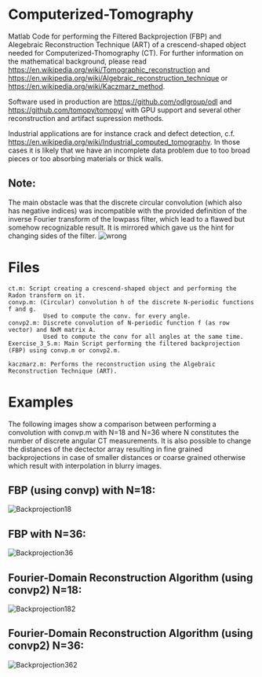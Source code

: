 # Computerized-Tomography
Matlab Code for performing the Filtered Backprojection (FBP) and Alegebraic Reconstruction Technique (ART) of a crescend-shaped object needed for Computerized-Thomography (CT).
For further information on the mathematical background, please read https://en.wikipedia.org/wiki/Tomographic_reconstruction and https://en.wikipedia.org/wiki/Algebraic_reconstruction_technique or https://en.wikipedia.org/wiki/Kaczmarz_method.

Software used in production are https://github.com/odlgroup/odl and https://github.com/tomopy/tomopy/ with GPU support and several other reconstruction and artifact supression methods.

Industrial applications are for instance crack and defect detection, c.f. https://en.wikipedia.org/wiki/Industrial_computed_tomography. In those cases it is likely that we have an incomplete data problem due to too broad pieces or too absorbing materials or thick walls.

## Note: 
The main obstacle was that the discrete circular convolution (which also has negative indices) was incompatible with the provided definition of the inverse Fourier transform of the lowpass filter, which lead to a flawed but somehow recognizable result. It is mirrored which gave us the hint for changing sides of the filter.
![wrong](https://github.com/Kogl1n/Computerized-Tomography/raw/master/wrong.png)

# Files
```
ct.m: Script creating a crescend-shaped object and performing the Radon transform on it.
convp.m: (Circular) convolution h of the discrete N-periodic functions f and g. 
          Used to compute the conv. for every angle.
convp2.m: Discrete convolution of N-periodic function f (as row vector) and NxM matrix A. 
          Used to compute the conv for all angles at the same time.
Exercise_3_5.m: Main Script performing the filtered backprojection (FBP) using convp.m or convp2.m.

kaczmarz.m: Performs the reconstruction using the Algebraic Reconstruction Technique (ART).
```

# Examples
The following images show a comparison between performing a convolution with convp.m with N=18 and N=36 where N constitutes the number of discrete angular CT measurements. It is also possible to change the distances of the dectector array resulting in fine grained backprojections in case of smaller distances or coarse grained otherwise which result with interpolation in blurry images.

## FBP (using convp) with N=18:
![Backprojection18](https://github.com/Kogl1n/Computerized-Tomography/raw/master/Crescend-Shaped%20Backprojection%20%20for%20N%3D18with%20convp1.png)
##  FBP  with N=36:
![Backprojection36](https://github.com/Kogl1n/Computerized-Tomography/raw/master/Crescend-Shaped%20Backprojection%20%20for%20N%3D36with%20convp1.png)

## Fourier-Domain Reconstruction Algorithm (using convp2) N=18:
![Backprojection182](https://github.com/Kogl1n/Computerized-Tomography/raw/master/Crescend-Shaped%20Backprojection%20%20for%20N%3D18with%20convp2.png)
## Fourier-Domain Reconstruction Algorithm (using convp2) N=36:
![Backprojection362](https://github.com/Kogl1n/Computerized-Tomography/raw/master/Crescend-Shaped%20Backprojection%20%20for%20N%3D36with%20convp2.png)


